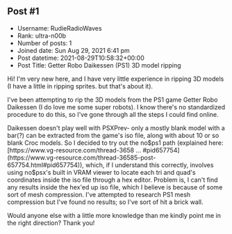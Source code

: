 ## Post #1
- Username: RudieRadioWaves
- Rank: ultra-n00b
- Number of posts: 1
- Joined date: Sun Aug 29, 2021 6:41 pm
- Post datetime: 2021-08-29T10:58:32+00:00
- Post Title: Getter Robo Daikessen (PS1) 3D model ripping

Hi! I'm very new here, and I have very little experience in ripping 3D models (I have a little in ripping sprites. but that's about it).

I've been attempting to rip the 3D models from the PS1 game Getter Robo Daikessen (I do love me some super robots). I know there's no standardized procedure to do this, so I've gone through all the steps I could find online.

Daikessen doesn't play well with PSXPrev- only a mostly blank model with a bar(?) can be extracted from the game's iso file, along with about 10 or so blank Croc models. So I decided to try out the no$ps1 path (explained here: [https://www.vg-resource.com/thread-3658 ... #pid657754](https://www.vg-resource.com/thread-36585-post-657754.html#pid657754)), which, if I understand this correctly, involves using no$psx's built in VRAM viewer to locate each tri and quad's coordinates inside the iso file through a hex editor. Problem is, I can't find any results inside the hex'ed up iso file, which I believe is because of some sort of mesh compression. I've attempted to research PS1 mesh compression but I've found no results; so I've sort of hit a brick wall. 

Would anyone else with a little more knowledge than me kindly point me in the right direction? Thank you!
